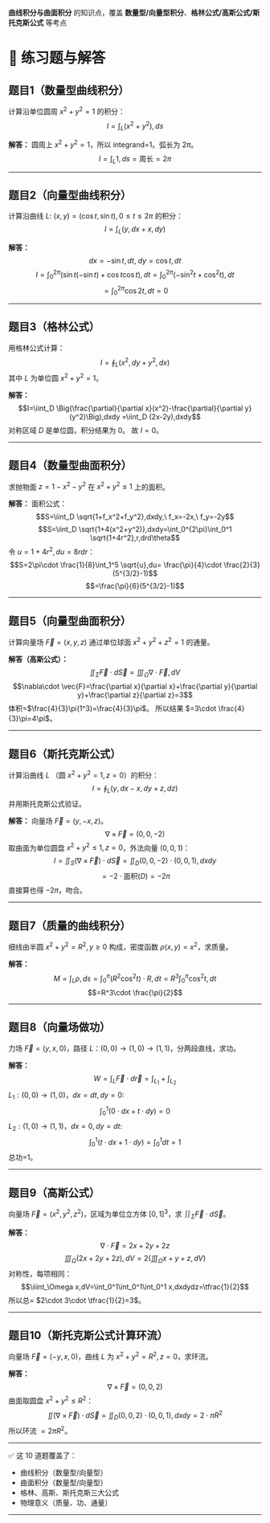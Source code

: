 
 **曲线积分与曲面积分** 的知识点，覆盖 **数量型/向量型积分**、**格林公式/高斯公式/斯托克斯公式** 等考点

# 🌟 练习题与解答

## 题目1（数量型曲线积分）

计算沿单位圆周 $x^2+y^2=1$ 的积分：
$$I=\int_L (x^2+y^2),ds$$

**解答：**
圆周上 $x^2+y^2=1$，所以 integrand=1。弧长为 $2\pi$。
$$I=\int_L 1,ds=\text{周长}=2\pi$$

---

## 题目2（向量型曲线积分）

计算沿曲线 $L:\ (x,y)=(\cos t,\sin t),0\le t\le 2\pi$ 的积分：
$$I=\int_L (y,dx+x,dy)$$

**解答：**
$$dx=-\sin t,dt,\ dy=\cos t,dt$$
$$I=\int_0^{2\pi}(\sin t(-\sin t)+\cos t\cos t),dt=\int_0^{2\pi}(-\sin^2t+\cos^2t),dt$$
$$=\int_0^{2\pi}\cos 2t,dt=0$$

---

## 题目3（格林公式）

用格林公式计算：
$$I=\oint_L (x^2,dy+y^2,dx)$$
其中 $L$ 为单位圆 $x^2+y^2=1$。

**解答：**
$$I=\iint_D \Big(\frac{\partial}{\partial x}(x^2)-\frac{\partial}{\partial y}(y^2)\Big),dxdy
=\iint_D (2x-2y),dxdy$$
对称区域 $D$ 是单位圆，积分结果为 0。
故 $I=0$。

---

## 题目4（数量型曲面积分）

求抛物面 $z=1-x^2-y^2$ 在 $x^2+y^2\le 1$ 上的面积。

**解答：**
面积公式：
$$S=\iint_D \sqrt{1+f_x^2+f_y^2},dxdy,\ f_x=-2x,\ f_y=-2y$$
$$S=\iint_D \sqrt{1+4(x^2+y^2)},dxdy=\int_0^{2\pi}\int_0^1 \sqrt{1+4r^2},r,drd\theta$$
令 $u=1+4r^2,du=8rdr$：
$$S=2\pi\cdot \frac{1}{8}\int_1^5 \sqrt{u},du= \frac{\pi}{4}\cdot \frac{2}{3}(5^{3/2}-1)$$
$$=\frac{\pi}{6}(5^{3/2}-1)$$

---

## 题目5（向量型曲面积分）

计算向量场 $\vec{F}=(x,y,z)$ 通过单位球面 $x^2+y^2+z^2=1$ 的通量。

**解答（高斯公式）：**
$$\iint_\Sigma \vec{F}\cdot d\vec{S}=\iiint_\Omega \nabla\cdot \vec{F},dV$$
$$\nabla\cdot \vec{F}=\frac{\partial x}{\partial x}+\frac{\partial y}{\partial y}+\frac{\partial z}{\partial z}=3$$
体积=$\frac{4}{3}\pi(1^3)=\frac{4}{3}\pi$。
所以结果 $=3\cdot \frac{4}{3}\pi=4\pi$。

---

## 题目6（斯托克斯公式）

计算沿曲线 $L$ （圆 $x^2+y^2=1,z=0$）的积分：
$$I=\oint_L (y,dx-x,dy+z,dz)$$
并用斯托克斯公式验证。

**解答：**
向量场 $\vec{F}=(y,-x,z)$。
$$\nabla\times \vec{F}=(0,0,-2)$$
取曲面为单位圆盘 $x^2+y^2\le 1,z=0$，外法向量 $(0,0,1)$：
$$I=\iint_S (\nabla\times \vec{F})\cdot d\vec{S}=\iint_D (0,0,-2)\cdot (0,0,1),dxdy$$
$$=-2\cdot \text{面积}(D)=-2\pi$$
直接算也得 $-2\pi$，吻合。

---

## 题目7（质量的曲线积分）

细线由半圆 $x^2+y^2=R^2,y\ge 0$ 构成，密度函数 $\rho(x,y)=x^2$，求质量。

**解答：**
$$M=\int_L \rho,ds=\int_0^\pi (R^2\cos^2 t)\cdot R,dt=R^3\int_0^\pi \cos^2t,dt$$
$$=R^3\cdot \frac{\pi}{2}$$

---

## 题目8（向量场做功）

力场 $\vec{F}=(y,x,0)$，路径 $L$：$(0,0)\to (1,0)\to (1,1)$，分两段直线，求功。

**解答：**
$$W=\int_L \vec{F}\cdot d\vec{r}=\int_{L_1}+\int_{L_2}$$
$L_1:(0,0)\to (1,0)$，$dx=dt,dy=0$:
$$\int_0^1 (0\cdot dx+ t\cdot dy)=0$$
$L_2:(1,0)\to (1,1)$，$dx=0,dy=dt$:
$$\int_0^1 (t\cdot dx+1\cdot dy)=\int_0^1 dt=1$$
总功=$1$。

---

## 题目9（高斯公式）

向量场 $\vec{F}=(x^2,y^2,z^2)$，区域为单位立方体 $[0,1]^3$，求 $\iint_\Sigma \vec{F}\cdot d\vec{S}$。

**解答：**
$$\nabla\cdot \vec{F}=2x+2y+2z$$
$$\iiint_\Omega (2x+2y+2z),dV=2\Big(\iiint_\Omega x+y+z,dV\Big)$$
对称性，每项相同：
$$\iiint_\Omega x,dV=\int_0^1\int_0^1\int_0^1 x,dxdydz=\tfrac{1}{2}$$
所以总= $2\cdot 3\cdot \tfrac{1}{2}=3$。

---

## 题目10（斯托克斯公式计算环流）

向量场 $\vec{F}=(-y,x,0)$，曲线 $L$ 为 $x^2+y^2=R^2,z=0$，求环流。

**解答：**
$$\nabla\times \vec{F}=(0,0,2)$$
曲面取圆盘 $x^2+y^2\le R^2$：
$$\iint (\nabla\times \vec{F})\cdot d\vec{S}=\iint_D (0,0,2)\cdot (0,0,1),dxdy=2\cdot \pi R^2$$
所以环流 $=2\pi R^2$。

---

✅ 这 10 道题覆盖了：

* 曲线积分（数量型/向量型）
* 曲面积分（数量型/向量型）
* 格林、高斯、斯托克斯三大公式
* 物理意义（质量、功、通量）

---


